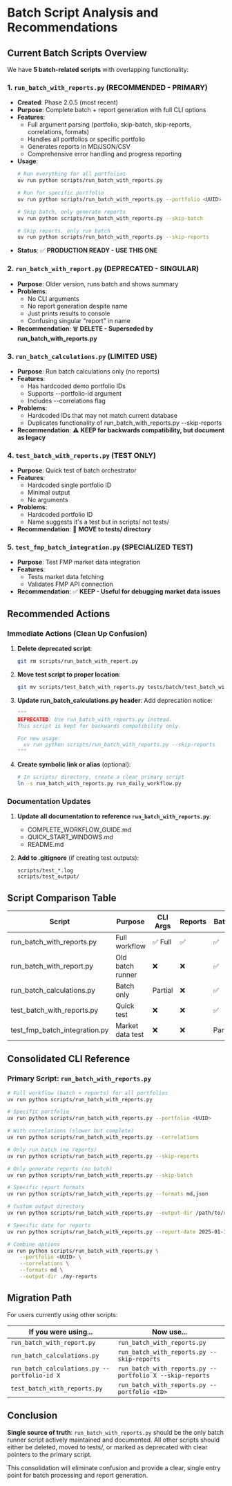 # Batch Script Analysis and Recommendations

## Current Batch Scripts Overview

We have **5 batch-related scripts** with overlapping functionality:

### 1. `run_batch_with_reports.py` (RECOMMENDED - PRIMARY)
- **Created**: Phase 2.0.5 (most recent)
- **Purpose**: Complete batch + report generation with full CLI options
- **Features**:
  - Full argument parsing (portfolio, skip-batch, skip-reports, correlations, formats)
  - Handles all portfolios or specific portfolio
  - Generates reports in MD/JSON/CSV
  - Comprehensive error handling and progress reporting
- **Usage**:
  ```bash
  # Run everything for all portfolios
  uv run python scripts/run_batch_with_reports.py
  
  # Run for specific portfolio
  uv run python scripts/run_batch_with_reports.py --portfolio <UUID>
  
  # Skip batch, only generate reports
  uv run python scripts/run_batch_with_reports.py --skip-batch
  
  # Skip reports, only run batch
  uv run python scripts/run_batch_with_reports.py --skip-reports
  ```
- **Status**: ✅ **PRODUCTION READY - USE THIS ONE**

### 2. `run_batch_with_report.py` (DEPRECATED - SINGULAR)
- **Purpose**: Older version, runs batch and shows summary
- **Problems**:
  - No CLI arguments
  - No report generation despite name
  - Just prints results to console
  - Confusing singular "report" in name
- **Recommendation**: 🗑️ **DELETE - Superseded by run_batch_with_reports.py**

### 3. `run_batch_calculations.py` (LIMITED USE)
- **Purpose**: Run batch calculations only (no reports)
- **Features**:
  - Has hardcoded demo portfolio IDs
  - Supports --portfolio-id argument
  - Includes --correlations flag
- **Problems**:
  - Hardcoded IDs that may not match current database
  - Duplicates functionality of run_batch_with_reports.py --skip-reports
- **Recommendation**: ⚠️ **KEEP for backwards compatibility, but document as legacy**

### 4. `test_batch_with_reports.py` (TEST ONLY)
- **Purpose**: Quick test of batch orchestrator
- **Features**:
  - Hardcoded single portfolio ID
  - Minimal output
  - No arguments
- **Problems**:
  - Hardcoded portfolio ID
  - Name suggests it's a test but in scripts/ not tests/
- **Recommendation**: 📁 **MOVE to tests/ directory**

### 5. `test_fmp_batch_integration.py` (SPECIALIZED TEST)
- **Purpose**: Test FMP market data integration
- **Features**:
  - Tests market data fetching
  - Validates FMP API connection
- **Recommendation**: ✅ **KEEP - Useful for debugging market data issues**

## Recommended Actions

### Immediate Actions (Clean Up Confusion)

1. **Delete deprecated script**:
   ```bash
   git rm scripts/run_batch_with_report.py
   ```

2. **Move test script to proper location**:
   ```bash
   git mv scripts/test_batch_with_reports.py tests/batch/test_batch_with_reports.py
   ```

3. **Update run_batch_calculations.py header**:
   Add deprecation notice:
   ```python
   """
   DEPRECATED: Use run_batch_with_reports.py instead.
   This script is kept for backwards compatibility only.
   
   For new usage:
     uv run python scripts/run_batch_with_reports.py --skip-reports
   """
   ```

4. **Create symbolic link or alias** (optional):
   ```bash
   # In scripts/ directory, create a clear primary script
   ln -s run_batch_with_reports.py run_daily_workflow.py
   ```

### Documentation Updates

1. **Update all documentation to reference `run_batch_with_reports.py`**:
   - COMPLETE_WORKFLOW_GUIDE.md
   - QUICK_START_WINDOWS.md
   - README.md

2. **Add to .gitignore** (if creating test outputs):
   ```
   scripts/test_*.log
   scripts/test_output/
   ```

## Script Comparison Table

| Script | Purpose | CLI Args | Reports | Batch | Status |
|--------|---------|----------|---------|-------|--------|
| run_batch_with_reports.py | Full workflow | ✅ Full | ✅ | ✅ | **PRIMARY** |
| run_batch_with_report.py | Old batch runner | ❌ | ❌ | ✅ | DEPRECATED |
| run_batch_calculations.py | Batch only | Partial | ❌ | ✅ | Legacy |
| test_batch_with_reports.py | Quick test | ❌ | ❌ | ✅ | Move to tests/ |
| test_fmp_batch_integration.py | Market data test | ❌ | ❌ | Partial | Keep |

## Consolidated CLI Reference

### Primary Script: `run_batch_with_reports.py`

```bash
# Full workflow (batch + reports) for all portfolios
uv run python scripts/run_batch_with_reports.py

# Specific portfolio
uv run python scripts/run_batch_with_reports.py --portfolio <UUID>

# With correlations (slower but complete)
uv run python scripts/run_batch_with_reports.py --correlations

# Only run batch (no reports)
uv run python scripts/run_batch_with_reports.py --skip-reports

# Only generate reports (no batch)
uv run python scripts/run_batch_with_reports.py --skip-batch

# Specific report formats
uv run python scripts/run_batch_with_reports.py --formats md,json

# Custom output directory
uv run python scripts/run_batch_with_reports.py --output-dir /path/to/reports

# Specific date for reports
uv run python scripts/run_batch_with_reports.py --report-date 2025-01-15

# Combine options
uv run python scripts/run_batch_with_reports.py \
    --portfolio <UUID> \
    --correlations \
    --formats md \
    --output-dir ./my-reports
```

## Migration Path

For users currently using other scripts:

| If you were using... | Now use... |
|---------------------|------------|
| `run_batch_with_report.py` | `run_batch_with_reports.py` |
| `run_batch_calculations.py` | `run_batch_with_reports.py --skip-reports` |
| `run_batch_calculations.py --portfolio-id X` | `run_batch_with_reports.py --portfolio X --skip-reports` |
| `test_batch_with_reports.py` | `run_batch_with_reports.py --portfolio <ID>` |

## Conclusion

**Single source of truth**: `run_batch_with_reports.py` should be the only batch runner script actively maintained and documented. All other scripts should either be deleted, moved to tests/, or marked as deprecated with clear pointers to the primary script.

This consolidation will eliminate confusion and provide a clear, single entry point for batch processing and report generation.